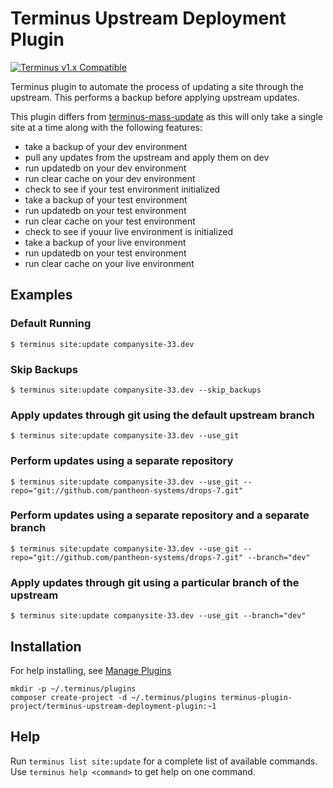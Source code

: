 # Terminus Upstream Deployment Plugin

[![Terminus v1.x Compatible](https://img.shields.io/badge/terminus-v1.x-green.svg)](https://github.com/terminus-plugin-project/terminus-upstream-deployment-plugin/tree/1.x)

Terminus plugin to automate the process of updating a site through the upstream. This performs a backup before applying upstream updates.

This plugin differs from [terminus-mass-update](https://github.com/pantheon-systems/terminus-mass-update) 
as this will only take a single site at a time along with the following features:
 
* take a backup of your dev environment
* pull any updates from the upstream and apply them on dev
* run updatedb on your dev environment
* run clear cache on your dev environment
* check to see if your test environment initialized
* take a backup of your test environment
* run updatedb on your test environment
* run clear cache on your test environment
* check to see if youur live environment is initialized
* take a backup of your live environment
* run updatedb on your test environment
* run clear cache on your live environment

## Examples
### Default Running
```
$ terminus site:update companysite-33.dev
```

### Skip Backups
```
$ terminus site:update companysite-33.dev --skip_backups
```

### Apply updates through git using the default upstream branch
```
$ terminus site:update companysite-33.dev --use_git
```

### Perform updates using a separate repository
```
$ terminus site:update companysite-33.dev --use_git --repo="git://github.com/pantheon-systems/drops-7.git"
```

### Perform updates using a separate repository and a separate branch
```
$ terminus site:update companysite-33.dev --use_git --repo="git://github.com/pantheon-systems/drops-7.git" --branch="dev"
```

### Apply updates through git using a particular branch of the upstream
```
$ terminus site:update companysite-33.dev --use_git --branch="dev"
```

## Installation
For help installing, see [Manage Plugins](https://pantheon.io/docs/terminus/plugins/)
```
mkdir -p ~/.terminus/plugins
composer create-project -d ~/.terminus/plugins terminus-plugin-project/terminus-upstream-deployment-plugin:~1
```

## Help
Run `terminus list site:update` for a complete list of available commands. Use `terminus help <command>` to get help on one command.
